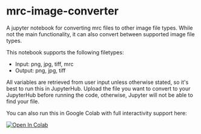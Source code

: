 # mrc-image-converter
A jupyter notebook for converting mrc files to other image file types. While not the main functionality, it can also convert between supported image file types.

This notebook supports the following filetypes:
  - Input: png, jpg, tiff, mrc
  - Output: png, jpg, tiff

All variables are retrieved from user input unless otherwise stated, so it's best to run this in JupyterHub. Upload the file you want to convert to your JupyterHub before running the code, otherwise, Jupyter will not be able to find your file.

You can also run this in Google Colab with full interactivity support here:

<a target="_blank" href="https://colab.research.google.com/github/gracefacetseng/mrc-image-converter/blob/main/Converter%20-%20Google%20Colab%20Ver">
  <img src="https://colab.research.google.com/assets/colab-badge.svg" alt="Open In Colab"/>
</a>
